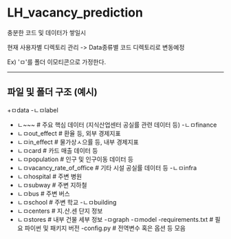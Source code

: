 # LH_vacancy_prediction

충분한 코드 및 데이터가 쌓일시

현재 사용자별 디렉토리 관리
->
Data종류별 코드 디렉토리로 변동예정

Ex)
'ㅁ'를 폴더 이모티콘으로 가정한다.

------------

## 파일 및 폴더 구조 (예시)
+ㅁdata
-ㄴㅁlabel
-   ㄴ~~~ # 주요 핵심 데이터 (지식산업센터 공실률 관련 데이터 등)
-ㄴㅁfinance
-   ㄴㅁout_effect # 환율 등, 외부 경제지표 
-   ㄴㅁin_effect  # 물가상ㅅ으률 등, 내부 경제지표
-   ㄴㅁcard # 카드 매출 데이터 등
-   ㄴㅁpopulation # 인구 및 인구이동 데이터 등
-   ㄴㅁvacancy_rate_of_office # 기타 시설 공실률 데이터 등 
-ㄴㅁinfra
-  ㄴㅁhospital # 주변 병원 
-  ㄴㅁsubway # 주변 지하철
-  ㄴㅁbus # 주변 버스
-  ㄴㅁschool # 주변 학교 
-ㄴㅁbuilding
-  ㄴㅁcenters # 지.산.센 단지 정보
-  ㄴㅁstores # 내부 건물 세부 정보
-ㅁgraph 
-ㅁmodel
-requirements.txt # 필요 파이썬 및 패키지 버전
-config.py # 전역변수 혹은 옵션 등 모음 
